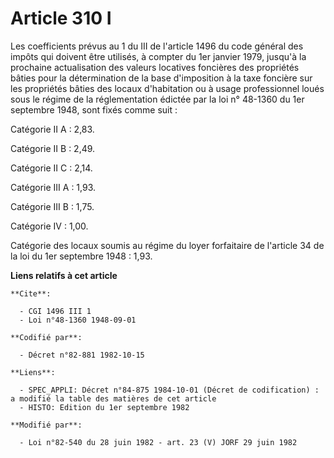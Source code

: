 # Article 310 I

Les coefficients prévus au 1 du III de l'article 1496 du code général des impôts qui doivent être utilisés, à compter du 1er
janvier 1979, jusqu'à la prochaine actualisation des valeurs locatives foncières des propriétés bâties pour la détermination
de la base d'imposition à la taxe foncière sur les propriétés bâties des locaux d'habitation ou à usage professionnel loués
sous le régime de la réglementation édictée par la loi n° 48-1360 du 1er septembre 1948, sont fixés comme suit :

Catégorie II A : 2,83.

Catégorie II B : 2,49.

Catégorie II C : 2,14.

Catégorie III A : 1,93.

Catégorie III B : 1,75.

Catégorie IV : 1,00.

Catégorie des locaux soumis au régime du loyer forfaitaire de l'article 34 de la loi du 1er septembre 1948 : 1,93.

**Liens relatifs à cet article**

	**Cite**:

	  - CGI 1496 III 1
	  - Loi n°48-1360 1948-09-01

	**Codifié par**:

	  - Décret n°82-881 1982-10-15

	**Liens**:

	  - SPEC_APPLI: Décret n°84-875 1984-10-01 (Décret de codification) : a modifié la table des matières de cet article
	  - HISTO: Edition du 1er septembre 1982

	**Modifié par**:

	  - Loi n°82-540 du 28 juin 1982 - art. 23 (V) JORF 29 juin 1982
